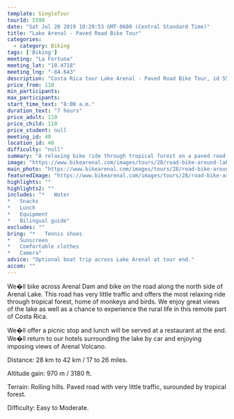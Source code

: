 ```yaml
---
template: SingleTour
tourId: 5590
date: "Sat Jul 20 2019 19:29:53 GMT-0600 (Central Standard Time)"
title: "Lake Arenal - Paved Road Bike Tour"
categories: 
  - category: Biking
tags: ['Biking']
meeting: "La Fortuna"
meeting_lat: "10.4718"
meeting_lng: "-84.643"
description: "Costa Rica tour Lake Arenal - Paved Road Bike Tour, id 5590"
price_from: 110
min_participants: 
max_participants: 
start_time_text: "8:00 a.m."
duration_text: "7 hours"
price_adult: 110
price_child: 110
price_student: null
meeting_id: 40
location_id: 40
difficulty: "null"
summary: "A relaxing bike ride through tropical forest on a paved road. For beginner and intermediate riders. Optional boat trip across Lake Arenal at the end of the tour."
image: "https://www.bikearenal.com/images/tours/28/road-bike-around-lake-arenal-paved-road-bike-tour.jpg"
main_photo: "https://www.bikearenal.com/images/tours/28/road-bike-around-lake-arenal-paved-road-bike-tour.jpg"
featuredImage: "https://www.bikearenal.com/images/tours/28/road-bike-around-lake-arenal-paved-road-bike-tour.jpg"
highlights: ""
highlights2: ""
includes: "*   Water
*   Snacks
*   Lunch
*   Equipment
*   Bilingual guide"
excludes: ""
bring: "*   Tennis shoes
*   Sunscreen
*   Comfortable clothes
*   Camera"
advice: "Optional boat trip across Lake Arenal at tour end."
accom: ""
---
```

We�ll bike across Arenal Dam and bike on the road along the north side of Arenal Lake. This road has very little traffic and offers the most relaxing ride through tropical forest, home of monkeys and birds. We enjoy great views of the lake as well as a chance to experience the rural life in this remote part of Costa Rica.

We�ll offer a picnic stop and lunch will be served at a restaurant at the end. We�ll return to our hotels surrounding the lake by car and enjoying imposing views of Arenal Volcano.

Distance: 28 km to 42 km / 17 to 26 miles.

Altitude gain: 970 m / 3180 ft.

Terrain: Rolling hills. Paved road with very little traffic, surounded by tropical forest.

Difficulty: Easy to Moderate.